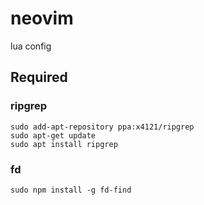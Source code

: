 # neovim
lua config
## Required
### ripgrep
```
sudo add-apt-repository ppa:x4121/ripgrep
sudo apt-get update
sudo apt install ripgrep
```
### fd
```
sudo npm install -g fd-find
```
